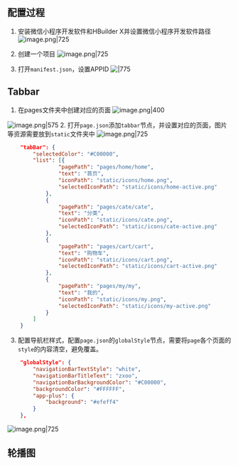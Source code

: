 ## 配置过程
1. 安装微信小程序开发软件和HBuilder X并设置微信小程序开发软件路径
![image.png|725](https://cdn.jsdelivr.net/gh/xuezhaorong/Picgo//Source/fix-dir/picgo/picgo-clipboard-images/2024/10/07/16-38-09-2229bce06b2abf00af1649bb3aea6165-20241007163808-88650f.png)


2. 创建一个项目
![image.png|725](https://cdn.jsdelivr.net/gh/xuezhaorong/Picgo//Source/fix-dir/picgo/picgo-clipboard-images/2024/10/07/16-39-13-d5881d84d4459509556651baa9519d6b-20241007163913-5b7985.png)

3. 打开`manifest.json`，设置APPID
![|775](https://cdn.jsdelivr.net/gh/xuezhaorong/Picgo//Source/fix-dir/picgo/picgo-clipboard-images/2024/10/07/16-44-10-c77fe2e9648f22b432c5749c05505aca-20241007164409-35f9eb.png)


## Tabbar
1. 在pages文件夹中创建对应的页面
![image.png|400](https://cdn.jsdelivr.net/gh/xuezhaorong/Picgo//Source/fix-dir/picgo/picgo-clipboard-images/2024/10/07/16-55-50-5a18a2d1bb0747106a37f504a38a1ed9-20241007165550-82505a.png)

![image.png|575](https://cdn.jsdelivr.net/gh/xuezhaorong/Picgo//Source/fix-dir/picgo/picgo-clipboard-images/2024/10/07/16-56-09-9a192938d48824394bd62f95f2f95d1b-20241007165608-240886.png)
2. 打开`page.json`添加`tabbar`节点，并设置对应的页面，图片等资源需要放到`static`文件夹中
![image.png|725](https://cdn.jsdelivr.net/gh/xuezhaorong/Picgo//Source/fix-dir/picgo/picgo-clipboard-images/2024/10/07/17-27-16-2065c148e0cc2ccab148cdd29b7c5f8f-20241007172716-fa17e8.png)

```json
	"tabBar": {
		"selectedColor": "#C00000",
		"list": [{
				"pagePath": "pages/home/home",
				"text": "首页",
				"iconPath": "static/icons/home.png",
				"selectedIconPath": "static/icons/home-active.png"
			},
			{
				"pagePath": "pages/cate/cate",
				"text": "分类",
				"iconPath": "static/icons/cate.png",
				"selectedIconPath": "static/icons/cate-active.png"
			},
			{
				"pagePath": "pages/cart/cart",
				"text": "购物车",
				"iconPath": "static/icons/cart.png",
				"selectedIconPath": "static/icons/cart-active.png"
			},
			{
				"pagePath": "pages/my/my",
				"text": "我的",
				"iconPath": "static/icons/my.png",
				"selectedIconPath": "static/icons/my-active.png"
			}
		]
	}
```

3. 配置导航栏样式，配置`page.json`的`globalStyle`节点，需要将`page`各个页面的`style`的内容清空，避免覆盖。
```json
	"globalStyle": {
		"navigationBarTextStyle": "white", 
		"navigationBarTitleText": "zxoo",
		"navigationBarBackgroundColor": "#C00000",
		"backgroundColor": "#FFFFFF",
		"app-plus": {
			"background": "#efeff4"
		}
	},
```

![image.png|725](https://cdn.jsdelivr.net/gh/xuezhaorong/Picgo//Source/fix-dir/picgo/picgo-clipboard-images/2024/10/07/17-32-22-215dd9aad6c3319f3e5557c02968a5cb-20241007173221-5703d4.png)

## 轮播图
